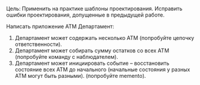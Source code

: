Цель: Применить на практике шаблоны проектирования. Исправить ошибки проектирования, допущенные в предыдущей работе.

Написать приложение ATM Департамент:
1) Департамент может содержать несколько ATM (попробуйте цепочку ответственности).
2) Департамент может собирать сумму остатков со всех ATM (попробуйте команду с наблюдателем).
3) Департамент может инициировать событие – восстановить состояние всех ATM до начального 
    (начальные состояния у разных ATM могут быть разными). (попробуйте memento).